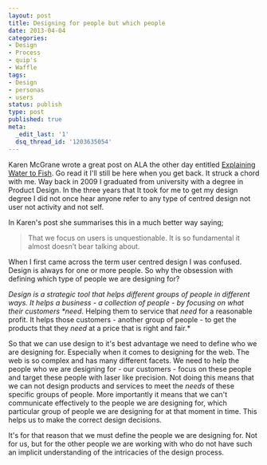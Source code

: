 ```yaml
---
layout: post
title: Designing for people but which people
date: 2013-04-04
categories:
- Design
- Process
- quip's
- Waffle
tags:
- Design
- personas
- users
status: publish
type: post
published: true
meta:
  _edit_last: '1'
  dsq_thread_id: '1203635054'
---
```

<p>Karen McGrane wrote a great post on ALA the other day entitled <a href="http://alistapart.com/column/explaining-water-to-fish">Explaining Water to Fish</a>. Go read it I'll still be here when you get back. It struck a chord with me. Way back in 2009 I graduated from university with a degree in Product Design. In the three years that It took for me to get my design degree I did not once hear anyone refer to any type of centred design not user not activity and not self.</p>

<p>In Karen's post she summarises this in a much better way saying;</p>

<blockquote>
  <p>That we focus on users is unquestionable. It is so fundamental it almost doesn’t bear talking about.</p>
</blockquote>

<p>When I first came across the term user centred design I was confused. Design is always for one or more people. So why the obsession with defining which type of people we are designing for?</p>

<p><em>Design is a strategic tool that helps different groups of people in different ways. It helps a business - a collection of people - by focusing on what their customers *need</em>. Helping them to service that <em>need</em> for a reasonable profit. It helps those customers - another group of people - to get the products that they <em>need</em> at a price that is right and fair.*</p>

<p>So that we can use design to it's best advantage we need to define who we are designing for. Especially when it comes to designing for the web. The web is so complex and has many different facets. We need to help the people who we are designing for - our customers - focus on these people and target these people with laser like precision. Not doing this means that we can not design products and services to meet the <em>needs</em> of these specific groups of people. More importantly it means that we can't communicate effectively to the people we are designing for, which particular group of people we are designing for at that moment in time. This helps us to make the correct design decisions.</p>

<p>It's for that reason that we must define the people we are designing for. Not for us, but for the other people we are working with who do not have such an implicit understanding of the intricacies of the design process.</p>
